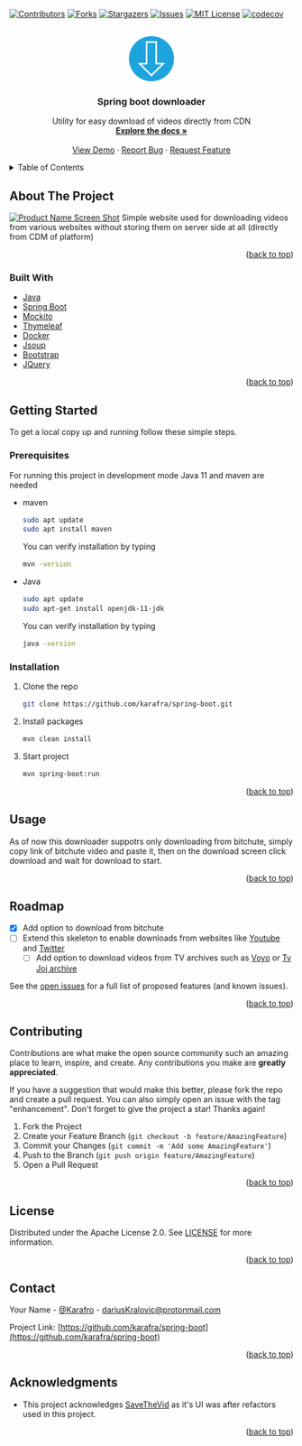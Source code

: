 <div id="top"></div>
<!--
*** Thanks for checking out the Best-README-Template. If you have a suggestion
*** that would make this better, please fork the repo and create a pull request
*** or simply open an issue with the tag "enhancement".
*** Don't forget to give the project a star!
*** Thanks again! Now go create something AMAZING! :D
-->



<!-- PROJECT SHIELDS -->
<!--
*** I'm using markdown "reference style" links for readability.
*** Reference links are enclosed in brackets [ ] instead of parentheses ( ).
*** See the bottom of this document for the declaration of the reference variables
*** for contributors-url, forks-url, etc. This is an optional, concise syntax you may use.
*** https://www.markdownguide.org/basic-syntax/#reference-style-links
-->
[![Contributors][contributors-shield]][contributors-url]
[![Forks][forks-shield]][forks-url]
[![Stargazers][stars-shield]][stars-url]
[![Issues][issues-shield]][issues-url]
[![MIT License][license-shield]][license-url]
[![codecov][codecov-shield]][codecov-url]

<!-- PROJECT LOGO -->
<br />
<div align="center">
  <a href="https://github.com/karafra/spring-boot">
    <img src="images/logo.png" alt="Logo" width="80" height="80">
  </a>

<h3 align="center">Spring boot downloader</h3>

  <p align="center">
    Utility for easy download of videos directly from CDN
    <br />
    <a href="https://karafra.github.io/spring-boot/"><strong>Explore the docs »</strong></a>
    <br />
    <br />
    <a href="https://github.com/karafra/spring-boot">View Demo</a>
    ·
    <a href="https://github.com/karafra/spring-boot/issues">Report Bug</a>
    ·
    <a href="https://github.com/karafra/spring-boot/issues">Request Feature</a>
  </p>
</div>



<!-- TABLE OF CONTENTS -->
<details>
  <summary>Table of Contents</summary>
  <ol>
    <li>
      <a href="#about-the-project">About The Project</a>
      <ul>
        <li><a href="#built-with">Built With</a></li>
      </ul>
    </li>
    <li>
      <a href="#getting-started">Getting Started</a>
      <ul>
        <li><a href="#prerequisites">Prerequisites</a></li>
        <li><a href="#installation">Installation</a></li>
      </ul>
    </li>
    <li><a href="#usage">Usage</a></li>
    <li><a href="#roadmap">Roadmap</a></li>
    <li><a href="#contributing">Contributing</a></li>
    <li><a href="#license">License</a></li>
    <li><a href="#contact">Contact</a></li>
    <li><a href="#acknowledgments">Acknowledgments</a></li>
  </ol>
</details>



<!-- ABOUT THE PROJECT -->
## About The Project

[![Product Name Screen Shot][product-screenshot]](https://example.com)
Simple website used for downloading videos from various websites without storing them on server side at all (directly from CDM of platform)
<p align="right">(<a href="#top">back to top</a>)</p>



### Built With

* [Java](https://www.oracle.com/java/technologies/)
* [Spring Boot](https://spring.io/projects/spring-boot)
* [Mockito](https://site.mockito.org/)
* [Thymeleaf](https://www.thymeleaf.org/)
* [Docker](https://www.thymeleaf.org/)
* [Jsoup](https://jsoup.org/)
* [Bootstrap](https://getbootstrap.com)
* [JQuery](https://jquery.com)

<p align="right">(<a href="#top">back to top</a>)</p>



<!-- GETTING STARTED -->
## Getting Started

To get a local copy up and running follow these simple steps.

### Prerequisites

For running this project in development mode Java 11 and maven are needed
* maven
  ```sh
  sudo apt update
  sudo apt install maven
  ```
  You can verify installation by typing
  ```sh
  mvn -version
  ```
* Java
  ```sh
  sudo apt update
  sudo apt-get install openjdk-11-jdk
  ```
  You can verify installation by typing
  ```sh
  java -version
  ```

### Installation

1. Clone the repo
   ```sh
   git clone https://github.com/karafra/spring-boot.git
   ```
2. Install packages
   ```sh
   mvn clean install
   ```
4. Start project
   ```sh
   mvn spring-boot:run
   ```

<p align="right">(<a href="#top">back to top</a>)</p>



<!-- USAGE EXAMPLES -->
## Usage

As of now this downloader suppotrs only downloading from bitchute, simply copy link of bitchute video and paste it, then on the download screen click download and wait for download to start.

<p align="right">(<a href="#top">back to top</a>)</p>



<!-- ROADMAP -->
## Roadmap

- [x] Add option to download from bitchute
- [ ] Extend this skeleton to enable downloads from websites like [Youtube](https://www.youtube.com/) and [Twitter](https://twitter.com/)
  - [ ] Add option to download videos from TV archives such as [Voyo](https://voyo.markiza.sk/) or [Tv Joj archive](https://voyo.markiza.sk/)

See the [open issues](https://github.com/karafra/spring-boot/issues) for a full list of proposed features (and known issues).

<p align="right">(<a href="#top">back to top</a>)</p>



<!-- CONTRIBUTING -->
## Contributing

Contributions are what make the open source community such an amazing place to learn, inspire, and create. Any contributions you make are **greatly appreciated**.

If you have a suggestion that would make this better, please fork the repo and create a pull request. You can also simply open an issue with the tag "enhancement".
Don't forget to give the project a star! Thanks again!

1. Fork the Project
2. Create your Feature Branch (`git checkout -b feature/AmazingFeature`)
3. Commit your Changes (`git commit -m 'Add some AmazingFeature'`)
4. Push to the Branch (`git push origin feature/AmazingFeature`)
5. Open a Pull Request

<p align="right">(<a href="#top">back to top</a>)</p>



<!-- LICENSE -->
## License

Distributed under the Apache License 2.0. See [LICENSE](./LICENSE) for more information.

<p align="right">(<a href="#top">back to top</a>)</p>



<!-- CONTACT -->
## Contact

Your Name - [@Karafro](https://twitter.com/Karafro) - dariusKralovic@protonmail.com

Project Link: [https://github.com/karafra/spring-boot](https://github.com/karafra/spring-boot)

<p align="right">(<a href="#top">back to top</a>)</p>



<!-- ACKNOWLEDGMENTS -->
## Acknowledgments

* This project acknowledges [SaveTheVid](https://www.savetweetvid.com/) as it's UI was after refactors used in this project.

<p align="right">(<a href="#top">back to top</a>)</p>



<!-- MARKDOWN LINKS & IMAGES -->
<!-- https://www.markdownguide.org/basic-syntax/#reference-style-links -->
[contributors-shield]: https://img.shields.io/github/contributors/karafra/spring-boot.svg?style=for-the-badge
[contributors-url]: https://github.com/karafra/spring-boot/graphs/contributors
[forks-shield]: https://img.shields.io/github/forks/karafra/spring-boot.svg?style=for-the-badge
[forks-url]: https://github.com/karafra/spring-boot/network/members
[stars-shield]: https://img.shields.io/github/stars/karafra/spring-boot.svg?style=for-the-badge
[stars-url]: https://github.com/karafra/spring-boot/stargazers
[issues-shield]: https://img.shields.io/github/issues/karafra/spring-boot.svg?style=for-the-badge
[issues-url]: https://github.com/karafra/spring-boot/issues
[license-shield]: https://img.shields.io/github/license/karafra/spring-boot.svg?style=for-the-badge
[license-url]: https://github.com/karafra/spring-boot/blob/master/LICENSE.txt
[product-screenshot]: images/screenshot.GIF
[codecov-shield]: https://img.shields.io/codecov/c/github/karafra/spring-boot/master?style=for-the-badge&token=JT7B2MF504
[codecov-url]: https://codecov.io/gh/karafra/spring-boot
